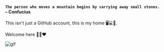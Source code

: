 #### `The person who moves a mountain begins by carrying away small stones.` – Confucius

This isn't just a GitHub account, this is my home 🖥️💻🧠.

Welcome here 🤝👋❤️

![gif](https://github.com/user-attachments/assets/ac4be485-b54e-4fa7-b359-b72a632df3a3)
